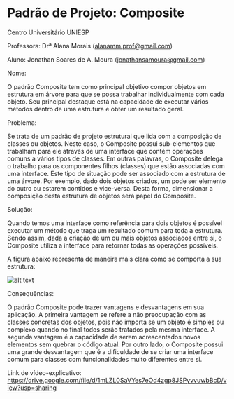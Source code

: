 # Padrão de Projeto: Composite

Centro Universitário UNIESP

Professora: Drª Alana Morais (alanamm.prof@gmail.com)

Aluno: Jonathan Soares de A. Moura (jonathansamoura@gmail.com)

Nome: 

O padrão Composite tem como principal objetivo compor objetos em estrutura em árvore para que se possa trabalhar individualmente com cada objeto.
Seu principal destaque está na capacidade de executar vários métodos dentro de uma estrutura e obter um resultado geral.


Problema: 

Se trata de um padrão de projeto estrutural que lida com a composição de classes ou objetos. 
Neste caso, o Composite possui sub-elementos que trabalham para ele através de uma interface que contém operações comuns a vários tipos de classes. 
Em outras palavras, o Composite delega o trabalho para os componentes filhos (classes) que estão associadas com uma interface. 
Este tipo de situação pode ser associado com a estrutura de uma árvore. 
Por exemplo, dado dois objetos criados, um pode ser elemento do outro ou estarem contidos e vice-versa. 
Desta forma, dimensionar a composição desta estrutura de objetos será papel do Composite.

Solução: 

Quando temos uma interface como referência para dois objetos é possível executar um método que traga um resultado comum para toda a estrutura. 
Sendo assim, dada a criação de um ou mais objetos associados entre si, o Composite utiliza a interface para retornar todas as operações possíveis.

A figura abaixo representa de maneira mais clara como se comporta a sua estrutura:

![alt text](https://refactoring.guru/images/patterns/diagrams/composite/structure-pt-br.png)

Consequências: 

O padrão Composite pode trazer vantagens e desvantagens em sua aplicação. 
A primeira vantagem se refere a não preocupação com as classes concretas dos objetos, pois não importa se um objeto é simples ou complexo quando no final todos serão tratados pela mesma interface. 
A segunda vantagem é a capacidade de serem acrescentados novos elementos sem quebrar o código atual. 
Por outro lado, o Composite possui uma grande desvantagem que é a dificuldade de se criar uma interface comum para classes com funcionalidades muito diferentes entre si.

Link de vídeo-explicativo: https://drive.google.com/file/d/1mLZL0SaVYes7eOd4zgp8JSPyvvuwbBcD/view?usp=sharing

